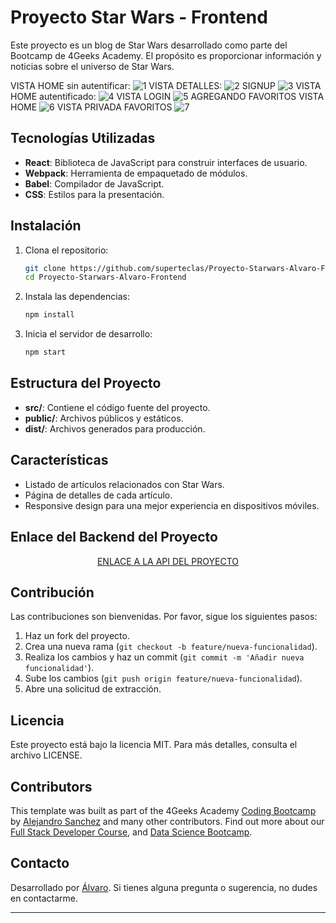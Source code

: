 
# Proyecto Star Wars - Frontend

Este proyecto es un blog de Star Wars desarrollado como parte del Bootcamp de 4Geeks Academy. El propósito es proporcionar información y noticias sobre el universo de Star Wars.

VISTA HOME sin autentificar:
![1](https://github.com/superteclas/Proyecto-Starwars-Alvaro-Frontend/assets/147168257/18da6f2f-7f5c-4702-8f99-db84efbdf5a7)
VISTA DETALLES:
![2](https://github.com/superteclas/Proyecto-Starwars-Alvaro-Frontend/assets/147168257/9d5c17e6-b9d8-4ea4-acd2-af2f01f36260)
SIGNUP
![3](https://github.com/superteclas/Proyecto-Starwars-Alvaro-Frontend/assets/147168257/595918f1-6e6b-4ed0-875e-54edd8880a91)
VISTA HOME autentificado:
![4](https://github.com/superteclas/Proyecto-Starwars-Alvaro-Frontend/assets/147168257/49b145fc-e496-4941-b6f7-72ef5d85fe7c)
VISTA LOGIN
![5](https://github.com/superteclas/Proyecto-Starwars-Alvaro-Frontend/assets/147168257/2c35e93a-3fa9-49d1-b8fc-353f3bfdef1d)
AGREGANDO FAVORITOS VISTA HOME
![6](https://github.com/superteclas/Proyecto-Starwars-Alvaro-Frontend/assets/147168257/d674fd0c-cd8b-475c-9329-b05d7e63aec1)
VISTA PRIVADA FAVORITOS
![7](https://github.com/superteclas/Proyecto-Starwars-Alvaro-Frontend/assets/147168257/a086c828-ad37-4014-92ad-9dd8b594a113)








## Tecnologías Utilizadas
- **React**: Biblioteca de JavaScript para construir interfaces de usuario.
- **Webpack**: Herramienta de empaquetado de módulos.
- **Babel**: Compilador de JavaScript.
- **CSS**: Estilos para la presentación.

## Instalación

1. Clona el repositorio:
   ```bash
   git clone https://github.com/superteclas/Proyecto-Starwars-Alvaro-Frontend.git
   cd Proyecto-Starwars-Alvaro-Frontend
   ```

2. Instala las dependencias:
   ```bash
   npm install
   ```

3. Inicia el servidor de desarrollo:
   ```bash
   npm start
   ```

## Estructura del Proyecto
- **src/**: Contiene el código fuente del proyecto.
- **public/**: Archivos públicos y estáticos.
- **dist/**: Archivos generados para producción.

## Características
- Listado de artículos relacionados con Star Wars.
- Página de detalles de cada artículo.
- Responsive design para una mejor experiencia en dispositivos móviles.

## Enlace del Backend del Proyecto

<p align="center">
<a href="https://github.com/superteclas/Proyecto-Api-Star-Wars-Rest">ENLACE A LA API DEL PROYECTO</a>
</p>

## Contribución
Las contribuciones son bienvenidas. Por favor, sigue los siguientes pasos:
1. Haz un fork del proyecto.
2. Crea una nueva rama (`git checkout -b feature/nueva-funcionalidad`).
3. Realiza los cambios y haz un commit (`git commit -m 'Añadir nueva funcionalidad'`).
4. Sube los cambios (`git push origin feature/nueva-funcionalidad`).
5. Abre una solicitud de extracción.

## Licencia
Este proyecto está bajo la licencia MIT. Para más detalles, consulta el archivo LICENSE.

## Contributors

This template was built as part of the 4Geeks Academy [Coding Bootcamp](https://4geeksacademy.com/us/coding-bootcamp) by [Alejandro Sanchez](https://twitter.com/alesanchezr) and many other contributors. Find out more about our [Full Stack Developer Course](https://4geeksacademy.com/us/coding-bootcamps/part-time-full-stack-developer), and [Data Science Bootcamp](https://4geeksacademy.com/us/coding-bootcamps/datascience-machine-learning).

## Contacto
Desarrollado por [Álvaro](https://github.com/superteclas). Si tienes alguna pregunta o sugerencia, no dudes en contactarme.

---
